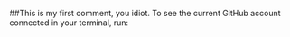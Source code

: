 ##This is my first comment, you idiot.
To see the current GitHub account connected in your terminal, run:
